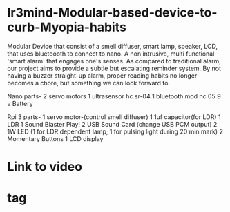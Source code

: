 # Ir3mind-Modular-based-device-to-curb-Myopia-habits
Modular Device that consist of a smell diffuser, smart lamp, speaker, LCD, that uses bluetoooth to connect to nano. A non intrusive, multi functional 'smart alarm' that engages one's senses. As compared to traditional alarm, our project aims to provide a subtle but escalating reminder system. By not having a buzzer straight-up alarm, proper reading habits no longer becomes a chore, but something we can look forward to.

Nano parts-
2 servo motors
1 ultrasensor hc sr-04
1 bluetooth mod hc 05
9 v Battery

Rpi 3 parts-
1 servo motor-(control smell diffuser)
1 1uf capacitor(for LDR)
1 LDR
1 Sound Blaster Play! 2 USB Sound Card (change USB PCM output)
2  1W LED (1 for LDR dependent lamp, 1 for pulsing light during 20 min mark)
2 Momentary Buttons
1 LCD display


# Link to video <h1> tag
